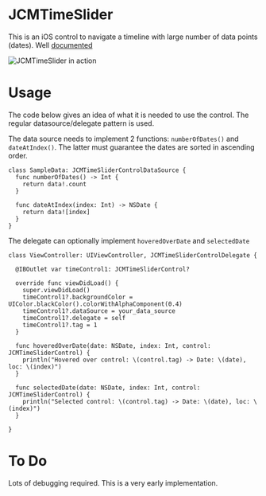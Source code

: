 JCMTimeSlider
=============

This is an iOS control to navigate a timeline with large number of data points (dates).  Well [documented](http://jcmendez.github.io/JCMTimeSlider/docs)

![JCMTimeSlider in action](http://jcmendez.github.io/JCMTimeSlider/images/sample.gif)

Usage
=====

The code below gives an idea of what it is needed to use the control.  The regular datasource/delegate pattern is used.

The data source needs to implement 2 functions: `numberOfDates()` and `dateAtIndex()`.  The latter must guarantee the dates are sorted in ascending order.

    class SampleData: JCMTimeSliderControlDataSource {
      func numberOfDates() -> Int {
        return data!.count
      }

      func dateAtIndex(index: Int) -> NSDate {
        return data![index]
      }
    }


The delegate can optionally implement `hoveredOverDate` and `selectedDate` 

    class ViewController: UIViewController, JCMTimeSliderControlDelegate {

      @IBOutlet var timeControl1: JCMTimeSliderControl?

      override func viewDidLoad() {
        super.viewDidLoad()
        timeControl1?.backgroundColor = UIColor.blackColor().colorWithAlphaComponent(0.4)
        timeControl1?.dataSource = your_data_source
        timeControl1?.delegate = self
        timeControl1?.tag = 1
      }

      func hoveredOverDate(date: NSDate, index: Int, control: JCMTimeSliderControl) {
        println("Hovered over control: \(control.tag) -> Date: \(date), loc: \(index)")
      }

      func selectedDate(date: NSDate, index: Int, control: JCMTimeSliderControl) {
        println("Selected control: \(control.tag) -> Date: \(date), loc: \(index)")
      }

    }






To Do
=====

Lots of debugging required.  This is a very early implementation.  